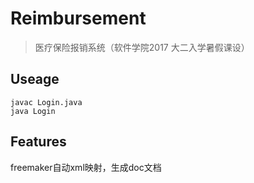 # Reimbursement
> 医疗保险报销系统（软件学院2017 大二入学暑假课设）

## Useage  
`javac Login.java`  
`java Login`  

## Features
freemaker自动xml映射，生成doc文档  


